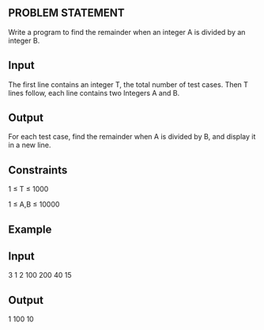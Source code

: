 ## PROBLEM STATEMENT 
Write a program to find the remainder when an integer A is divided by an integer B.

## Input
The first line contains an integer T, the total number of test cases. Then T lines follow, each line contains two Integers A and B.

## Output
For each test case, find the remainder when A is divided by B, and display it in a new line.

## Constraints
1 ≤ T ≤ 1000

1 ≤ A,B ≤ 10000

## Example

## Input
3 
1 2
100 200
40 15

## Output
1
100
10
